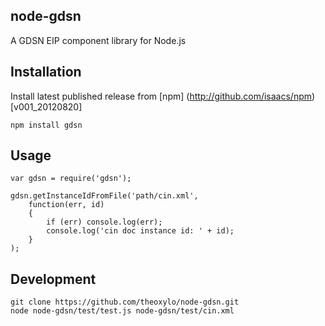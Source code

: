 ## node-gdsn

A GDSN EIP component library for Node.js


## Installation

Install latest published release from [npm] (http://github.com/isaacs/npm) [v001_20120820]

    npm install gdsn


## Usage

    var gdsn = require('gdsn');

    gdsn.getInstanceIdFromFile('path/cin.xml',
        function(err, id)
        {
            if (err) console.log(err);
            console.log('cin doc instance id: ' + id);
        }
    );

## Development

    git clone https://github.com/theoxylo/node-gdsn.git
    node node-gdsn/test/test.js node-gdsn/test/cin.xml
